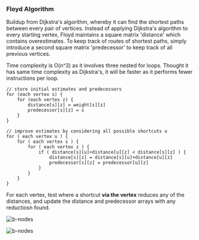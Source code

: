 ### Floyd Algorithm

Buildup from Dijkstra's algorithm, whereby it can find the shortest paths between every pair of vertices. Instead of applying Dijkstra's algorithm to every starting vertex, Floyd maintains a square matrix 'distance' which contains overestimates. To keep track of routes of shortest paths, simply introduce a second square matrix 'predecessor' to keep track of all previous vertices.

Time complexity is O(n^3) as it involves three nested for loops. Thought it has same time complexity as Dijkstra's, it will be faster as it performs fewer instructions per loop.

```
// store initial estimates and predecessors
for (each vertex s) {
    for (each vertex z) {
        distance[s][z] = weight[s][z]
        predecessor[s][z] = s
    }
}

// improve estimates by considering all possible shortcuts u
for ( each vertex u ) {
    for ( each vertex s ) {
        for ( each vertex z ) {
            if ( distance[s][u]+distance[u][z] < distance[s][z] ) {
                distance[s][z] = distance[s][u]+distance[u][z]
                predecessor[s][z] = predecessor[u][z]
            }
        }
    }
}
```

For each vertex, test where a shortcut **via the vertex** reduces any of the distances, and update the distance and predecessor arrays with any reductiosn found.

![b-nodes](../../images/floyd-1.PNG)

![b-nodes](../../images/floyd-2.PNG)
